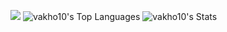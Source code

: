 ![](https://profile-calendar.vercel.app/image?font=juicy-fills&bgColor=pink&radius=8)
![vakho10's Top Languages](https://github-readme-stats.vercel.app/api/top-langs/?username=vakho10&theme=default&show_icons=true&hide_border=true&layout=compact)
![vakho10's Stats](https://github-readme-stats.vercel.app/api?username=vakho10&theme=default&show_icons=true&hide_border=true&count_private=true)
